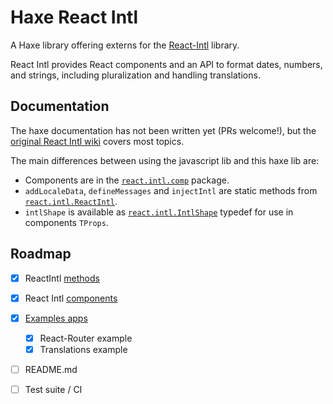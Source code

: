# Haxe React Intl

A Haxe library offering externs for the [React-Intl](https://github.com/yahoo/react-intl) library.

React Intl provides React components and an API to format dates, numbers, and strings, including pluralization and handling translations.

## Documentation

The haxe documentation has not been written yet (PRs welcome!), but the [original React Intl wiki](https://github.com/yahoo/react-intl/wiki) covers most topics.

The main differences between using the javascript lib and this haxe lib are:

 * Components are in the [`react.intl.comp`](/src/react/intl/comp/) package.
 * `addLocaleData`, `defineMessages` and `injectIntl` are static methods from [`react.intl.ReactIntl`](/src/react/intl/ReactIntl.hx).
 * `intlShape` is available as [`react.intl.IntlShape`](/src/react/intl/IntlShape.hx) typedef for use in components `TProps`.

## Roadmap

 * [X] ReactIntl [methods](https://github.com/yahoo/react-intl/wiki/API)
 * [X] React Intl [components](https://github.com/yahoo/react-intl/wiki/Components)
 * [X] [Examples apps](https://github.com/yahoo/react-intl/tree/master/examples)
	 * [X] React-Router example
	 * [X] Translations example
 * [ ] README.md
 * [ ] Test suite / CI

